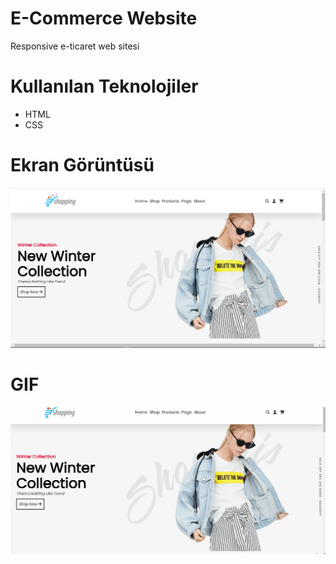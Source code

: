 # E-Commerce Website
Responsive e-ticaret web sitesi


# Kullanılan Teknolojiler
- HTML
- CSS


# Ekran Görüntüsü
![](images/ecommerce.png)


# GIF
![](images/ecommerce.gif)
